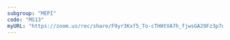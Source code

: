 ```yaml
---
subgroup: "MEPI"
code: "MS13"
myURL: "https://zoom.us/rec/share/F9yr3Kxf5_To-cTHHtVA7h_fjwsGA29Fz3p7uKDuLWiatha39RWnvaKmSuYzvsN8.3_0XAgXAl6qJpdYG?startTime=1623860835000"
---
```

